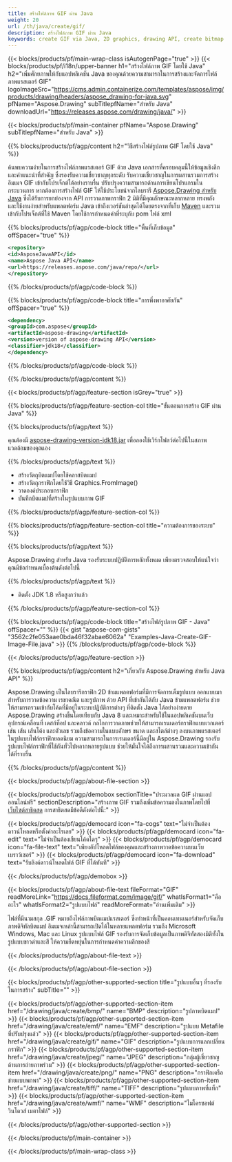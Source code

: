 ```yaml
---
title: สร้างไฟล์ภาพ GIF ผ่าน Java
weight: 20
url: /th/java/create/gif/
description: สร้างไฟล์ภาพ GIF ผ่าน Java
keywords: create GIF via Java, 2D graphics, drawing API, create bitmap in Java, Drawing สำหรับ Java, save bitmap, save GIF image, cross-platform 2D graphic library, Bitmap class, vector graphics drawing, draw text, rendering raster images, GIF image file
---
```


{{< blocks/products/pf/main-wrap-class isAutogenPage="true" >}}
{{< blocks/products/pf/i18n/upper-banner h1="สร้างไฟล์ภาพ GIF โดยใช้ Java" h2="เพิ่มศักยภาพให้กับแอปพลิเคชัน Java ของคุณด้วยความสามารถในการสร้างและจัดการไฟล์ภาพแรสเตอร์ GIF" logoImageSrc="https://cms.admin.containerize.com/templates/aspose/img/products/drawing/headers/aspose_drawing-for-java.svg" pfName="Aspose.Drawing" subTitlepfName="สำหรับ Java" downloadUrl="https://releases.aspose.com/drawing/java/" >}}

{{< blocks/products/pf/main-container pfName="Aspose.Drawing" subTitlepfName="สำหรับ Java" >}}


{{% blocks/products/pf/agp/content h2="วิธีสร้างไฟล์รูปภาพ GIF โดยใช้ Java" %}}

ค้นพบความง่ายในการสร้างไฟล์ภาพแรสเตอร์ GIF ด้วย Java เอกสารที่ครอบคลุมนี้ให้ข้อมูลเชิงลึกและคำแนะนำที่สำคัญ ซึ่งรองรับความเชี่ยวชาญทุกระดับ รับความเชี่ยวชาญในการผสานรวมการสร้างอิมเมจ GIF เข้ากับโปรเจ็กต์ได้อย่างราบรื่น ปรับปรุงความสามารถด้านการเขียนโปรแกรมในกระบวนการ หากต้องการสร้างไฟล์ GIF ให้ใช้ประโยชน์จากไลบรารี [Aspose.Drawing สำหรับ Java](https://products.aspose.com/drawing/java) ซึ่งได้รับการยกย่องจาก API การวาดภาพกราฟิก 2 มิติที่มีคุณลักษณะหลากหลาย ทรงพลัง และใช้งานง่ายสำหรับแพลตฟอร์ม Java เข้าถึงเวอร์ชันล่าสุดได้โดยตรงจากที่เก็บ [Maven](https://releases.aspose.com/java/repo/com/aspose/aspose-drawing/) และรวมเข้ากับโปรเจ็กต์ที่ใช้ Maven โดยใช้การกำหนดค่าที่ระบุกับ pom ไฟล์ xml

{{% blocks/products/pf/agp/code-block title="พื้นที่เก็บข้อมูล" offSpacer="true" %}}

```xml
<repository>
<id>AsposeJavaAPI</id>
<name>Aspose Java API</name>
<url>https://releases.aspose.com/java/repo/</url>
</repository>
```

{{% /blocks/products/pf/agp/code-block %}}

{{% blocks/products/pf/agp/code-block title="การพึ่งพาอาศัยกัน" offSpacer="true" %}}

```xml
<dependency>
<groupId>com.aspose</groupId>
<artifactId>aspose-drawing</artifactId>
<version>version of aspose-drawing API</version>
<classifier>jdk18</classifier>
</dependency>
```

{{% /blocks/products/pf/agp/code-block %}}

{{% /blocks/products/pf/agp/content %}}


{{< blocks/products/pf/agp/feature-section isGrey="true" >}}

{{% blocks/products/pf/agp/feature-section-col title="ขั้นตอนการสร้าง GIF ผ่าน Java" %}}

{{% blocks/products/pf/agp/text %}}

คุณต้องมี [aspose-drawing-version-jdk18.jar](https://releases.aspose.com/drawing/java/) เพื่อลองใช้เวิร์กโฟลว์ต่อไปนี้ในสภาพแวดล้อมของคุณเอง

{{% /blocks/products/pf/agp/text %}}

+ สร้างวัตถุบิตแมปโดยใช้คลาสบิตแมป
+ สร้างวัตถุกราฟิกโดยใช้วิธี Graphics.FromImage()
+ วาดองค์ประกอบกราฟิก
+ บันทึกบิตแมปที่สร้างในรูปแบบภาพ GIF

{{% /blocks/products/pf/agp/feature-section-col %}}

{{% blocks/products/pf/agp/feature-section-col title="ความต้องการของระบบ" %}}

{{% blocks/products/pf/agp/text %}}

Aspose.Drawing สำหรับ Java รองรับระบบปฏิบัติการหลักทั้งหมด เพียงตรวจสอบให้แน่ใจว่าคุณมีข้อกำหนดเบื้องต้นดังต่อไปนี้

{{% /blocks/products/pf/agp/text %}}

- ติดตั้ง JDK 1.8 หรือสูงกว่าแล้ว

{{% /blocks/products/pf/agp/feature-section-col %}}

{{% blocks/products/pf/agp/code-block title="สร้างไฟล์รูปภาพ GIF - Java" offSpacer="" %}}
{{< gist "aspose-com-gists" "3562c2fe053aae0bda46f32abae6062a" "Examples-Java-Create-GIF-Image-File.java" >}}
{{% /blocks/products/pf/agp/code-block %}}

{{< /blocks/products/pf/agp/feature-section >}}


<!-- aboutfile Starts -->

{{% blocks/products/pf/agp/content h2="เกี่ยวกับ Aspose.Drawing สำหรับ Java API" %}}

Aspose.Drawing เป็นไลบรารีกราฟิก 2D ข้ามแพลตฟอร์มที่มีการจัดการเต็มรูปแบบ ออกแบบมาสำหรับการวาดข้อความ เรขาคณิต และรูปภาพ ด้วย API ที่เข้ากันได้กับ Java ข้ามแพลตฟอร์ม ช่วยให้สามารถรวมเข้ากับโค้ดที่มีอยู่ในระบบปฏิบัติการต่างๆ ที่ติดตั้ง Java ได้อย่างง่ายดาย Aspose.Drawing สร้างขึ้นโดยเทียบกับ Java 8 และเหมาะสำหรับใช้ในแอปพลิเคชันบนเว็บ อุปกรณ์เคลื่อนที่ เดสก์ท็อป และคลาวด์ กลไกการวาดภาพช่วยให้สามารถเรนเดอร์กราฟิกแบบเวกเตอร์ เช่น เส้น เส้นโค้ง และตัวเลข รวมถึงข้อความในแบบอักษร ขนาด และสไตล์ต่างๆ ลงบนภาพแรสเตอร์ในรูปแบบไฟล์กราฟิกยอดนิยม ความสามารถในการเรนเดอร์นี้มีอยู่ใน Aspose.Drawing รองรับรูปแบบไฟล์กราฟิกที่ใช้กันทั่วไปหลากหลายรูปแบบ ช่วยให้มั่นใจได้ถึงการผสานรวมและความเข้ากันได้ที่ราบรื่น

{{% /blocks/products/pf/agp/content %}}


{{< blocks/products/pf/agp/about-file-section >}}

{{< blocks/products/pf/agp/demobox sectionTitle="ประมวลผล GIF ผ่านแอปออนไลน์ฟรี" sectionDescription="สร้างภาพ GIF รวมถึงเพิ่มข้อความลงในภาพโดยไปที่ [เว็บไซต์สาธิตสด](https://products.aspose.app/drawing) การสาธิตสดมีข้อดีดังต่อไปนี้:" >}}

{{< blocks/products/pf/agp/democard icon="fa-cogs" text="ไม่จำเป็นต้องดาวน์โหลดหรือตั้งค่าอะไรเลย" >}}
{{< blocks/products/pf/agp/democard icon="fa-edit" text="ไม่จำเป็นต้องเขียนโค้ดใดๆ" >}}
{{< blocks/products/pf/agp/democard icon="fa-file-text" text="เพียงอัปโหลดไฟล์ของคุณและสร้างภาพวาดข้อความบนเว็บเบราว์เซอร์" >}}
{{< blocks/products/pf/agp/democard icon="fa-download" text="รับลิงค์ดาวน์โหลดไฟล์ GIF ที่ได้ทันที" >}}

{{< /blocks/products/pf/agp/demobox >}}

{{< blocks/products/pf/agp/about-file-text fileFormat="GIF" readMoreLink="https://docs.fileformat.com/image/gif/" whatIsFormat1="คืออะไร" whatIsFormat2="รูปแบบไฟล์" readMoreFormat="อ่านเพิ่มเติม" >}}

ไฟล์ที่มีนามสกุล .GIF หมายถึงไฟล์ภาพบิตแมปแรสเตอร์ ซึ่งทำหน้าที่เป็นคอนเทนเนอร์สำหรับจัดเก็บภาพดิจิทัลบิตแมป อิมเมจเหล่านี้สามารถเปิดได้ในหลายแพลตฟอร์ม รวมถึง Microsoft Windows, Mac และ Linux รูปแบบไฟล์ GIF รองรับการจัดเก็บข้อมูลเป็นภาพดิจิทัลสองมิติทั้งในรูปแบบขาวดำและสี ให้ความยืดหยุ่นในการกำหนดค่าความลึกของสี

{{< /blocks/products/pf/agp/about-file-text >}}

{{< /blocks/products/pf/agp/about-file-section >}}

<!-- aboutfile Ends -->


{{< blocks/products/pf/agp/other-supported-section title="รูปแบบอื่นๆ ที่รองรับในการสร้าง" subTitle="" >}}

{{< blocks/products/pf/agp/other-supported-section-item href="/drawing/java/create/bmp/" name="BMP" description="รูปภาพบิตแมป" >}}
{{< blocks/products/pf/agp/other-supported-section-item href="/drawing/java/create/emf/" name="EMF" description="รูปแบบ Metafile ที่ปรับปรุงแล้ว" >}}
{{< blocks/products/pf/agp/other-supported-section-item href="/drawing/java/create/gif/" name="GIF" description="รูปแบบการแลกเปลี่ยนกราฟิก" >}}
{{< blocks/products/pf/agp/other-supported-section-item href="/drawing/java/create/jpeg/" name="JPEG" description="กลุ่มผู้เชี่ยวชาญด้านการถ่ายภาพร่วม" >}}
{{< blocks/products/pf/agp/other-supported-section-item href="/drawing/java/create/png/" name="PNG" description="กราฟิกเครือข่ายแบบพกพา" >}}
{{< blocks/products/pf/agp/other-supported-section-item href="/drawing/java/create/tiff/" name="TIFF" description="รูปแบบภาพที่แท็ก" >}}
{{< blocks/products/pf/agp/other-supported-section-item href="/drawing/java/create/wmf/" name="WMF" description="ไมโครซอฟต์ วินโดวส์ เมตาไฟล์" >}}


{{< /blocks/products/pf/agp/other-supported-section >}}

{{< /blocks/products/pf/main-container >}}

{{< /blocks/products/pf/main-wrap-class >}}

